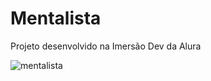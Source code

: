 # Mentalista
Projeto desenvolvido na Imersão Dev da Alura

![mentalista](https://user-images.githubusercontent.com/53302271/228571850-113766c2-30cb-47cf-b5fd-326e689c9f02.png)
